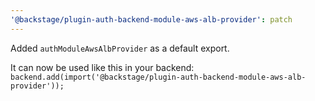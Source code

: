 ```yaml
---
'@backstage/plugin-auth-backend-module-aws-alb-provider': patch
---
```


Added `authModuleAwsAlbProvider` as a default export.

It can now be used like this in your backend: `backend.add(import('@backstage/plugin-auth-backend-module-aws-alb-provider'));`
